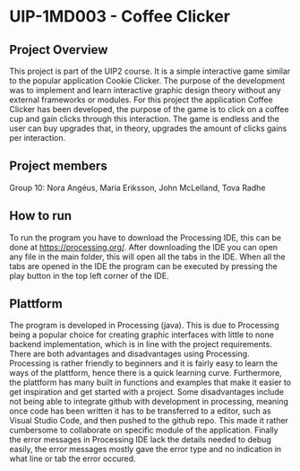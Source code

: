 # UIP-1MD003 - Coffee Clicker

## Project Overview
This project is part of the UIP2 course. It is a simple interactive game similar to the popular application Cookie Clicker. The purpose of the development was to implement and learn interactive graphic design theory without any external frameworks or modules. For this project the application Coffee Clicker has been developed,
the purpose of the game is to click on a coffee cup and gain clicks through this interaction. The game is endless and the user can buy upgrades that, in theory, upgrades the amount of clicks gains per interaction.

## Project members
Group 10: 
Nora Angéus, 
Maria Eriksson, 
John McLelland, 
Tova Radhe

## How to run 
To run the program you have to download the Processing IDE, this can be done at https://processing.org/.
After downloading the IDE you can open any file in the main folder, this will open all the tabs in the IDE.
When all the tabs are opened in the IDE the program can be executed by pressing the play button in the top left corner of the IDE.

## Plattform
The program is developed in Processing (java). This is due to Processing being a popular choice for creating graphic interfaces with little to none backend implementation, which is in line with the project requirements. There are both advantages and disadvantages using Processing. Processing is rather friendly to beginners and it is fairly easy to learn the ways of the plattform, hence there is a quick learning curve. Furthermore, the plattform has many built in functions and examples that make it easier to get inspiration and get started with a project. Some disadvantages include not being able to integrate github with development in processing, meaning once code has been written it has to be transferred to a editor, such as Visual Studio Code, and then pushed to the github repo. This made it rather cumbersome to collaborate on specific module of the application. Finally the error messages in Processing IDE lack the details needed to debug easily, the error messages mostly gave the error type and no indication in what line or tab the error occured.


